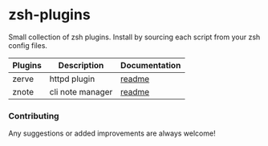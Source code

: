 zsh-plugins
===========

Small collection of zsh plugins. Install by sourcing each script from your zsh config files.

| Plugins | Description      | Documentation               |
|---------|------------------|-----------------------------|
| zerve   | httpd plugin     | [readme](./zerve/README.md) |
| znote   | cli note manager | [readme](./znote/README.md) |


### Contributing
Any suggestions or added improvements are always welcome!

